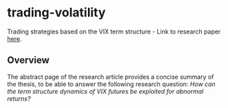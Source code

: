 # trading-volatility
Trading strategies based on the VIX term structure - Link to research paper [here](./FULLTEXT01.pdf).

## Overview

The abstract page of the research article provides a concise summary of the thesis, to be able to answer the following research question:
_How can the term structure dynamics of VIX futures be exploited for abnormal returns?_

